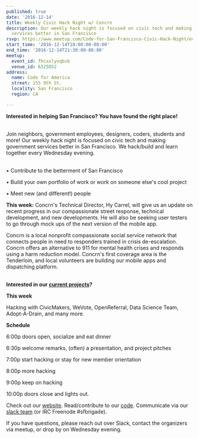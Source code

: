 ```yaml
---
published: true
date: '2016-12-14'
title: Weekly Civic Hack Night w/ Concrn
description: Our weekly hack night is focused on civic tech and making government
  services better in San Francisco
rsvp: https://www.meetup.com/Code-for-San-Francisco-Civic-Hack-Night/events/235189031/
start_time: '2016-12-14T18:00:00-08:00'
end_time: '2016-12-14T21:30:00-08:00'
meetup:
  event_id: fhcxxlyvqbsb
  venue_id: 6325852
address:
  name: Code for America
  street: 155 9th St.
  locality: San Francisco
  region: CA

---
```

<!-- imported via scripts/generate-events-from-meetup -->
<p><b>Interested in helping San Francisco? You have found the right place! </b></p> <p><br/>Join neighbors, government employees, designers, coders, students and more! Our weekly hack night is focused on civic tech and making government services better in San Francisco. We hack/build and learn together every Wednesday evening.</p> <p><br/>• Contribute to the betterment of San Francisco</p> <p>• Build your own portfolio of work or work on someone else's cool project</p> <p>• Meet new (and different!) people</p> <p><b>This week:</b> Concrn's Technical Director, Hy Carrel, will give us an update on recent progress in our compassionate street response, technical development, and new developments. He will also be seeking user testers to go through mock ups of the next version of the mobile app.</p> <p>Concrn is a local nonprofit compassionate social service network that connects people in need to responders trained in crisis de-escalation. Concrn offers an alternative to 911 for mental health crises and responds using a harm reduction model. Concrn's first coverage area is the Tenderloin, and local volunteers are building our mobile apps and dispatching platform.</p> <p><br/><b>Interested in our <a href="http://codeforsanfrancisco.org/projects/">current projects</a>?</b></p> <p><b>This week</b></p> <p>Hacking with CivicMakers, WeVote, OpenReferral, Data Science Team, Adopt-A-Drain, and many more.</p> <p><b>Schedule</b></p> <p>6:00p doors open, socialize and eat dinner</p> <p>6:30p welcome remarks, (often) a presentation, and project pitches</p> <p>7:00p start hacking or stay for new member orientation</p> <p>8:00p more hacking</p> <p>9:00p keep on hacking</p> <p>10:00p doors close and lights out.</p> <p>Check out our <a href="http://codeforsanfrancisco.org/">website</a>. Read/contribute to our <a href="https://github.com/sfbrigade">code</a>. Communicate via our <a href="http://c4a.me/cfsfslack">slack team</a> (or IRC Freenode #sfbrigade). </p> <p>If you have questions, please reach out over Slack, contact the organizers via meetup, or drop by on Wednesday evening.</p> 
